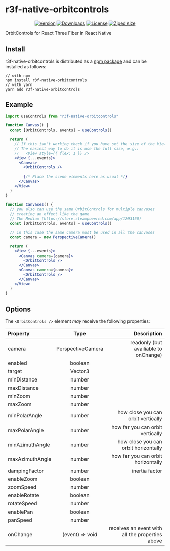 # r3f-native-orbitcontrols

<p align="center">
<a href="https://github.com/TiagoCavalcante/r3f-native-orbitcontrols/releases"><img alt="Version" src="https://img.shields.io/npm/v/r3f-native-orbitcontrols" /></a>
<a href="https://npmjs.com/package/r3f-native-orbitcontrols"><img alt="Downloads" src="https://img.shields.io/npm/dt/r3f-native-orbitcontrols.svg" /></a>
<a href="https://github.com/TiagoCavalcante/r3f-native-orbitcontrols/blob/main/LICENSE"><img alt="License" src="https://img.shields.io/npm/l/r3f-native-orbitcontrols.svg" /></a>
<a href="https://bundlephobia.com/package/r3f-native-orbitcontrols"><img alt="Ziped size" src="https://img.shields.io/bundlephobia/minzip/r3f-native-orbitcontrols" /></a>
</p>

OrbitControls for React Three Fiber in React Native

## Install

r3f-native-orbitcontrols is distributed as a [npm package](https://www.npmjs.com/package/r3f-native-orbitcontrols) and can be installed as follows:

```
// with npm
npm install r3f-native-orbitcontrols
// with yarn
yarn add r3f-native-orbitcontrols
```

## Example

```jsx
import useControls from "r3f-native-orbitcontrols"

function Canvas() {
  const [OrbitControls, events] = useControls()

  return (
    // If this isn't working check if you have set the size of the View.
    // The easiest way to do it is use the full size, e.g.:
    //   <View style={{ flex: 1 }} />
    <View {...events}>
      <Canvas>
        <OrbitControls />

        {/* Place the scene elements here as usual */}
      </Canvas>
    </View>
  )
}

function Canvases() {
  // you also can use the same OrbitControls for multiple canvases
  // creating an effect like the game
  // The Medium (https://store.steampowered.com/app/1293160)
  const [OrbitControls, events] = useControls()

  // in this case the same camera must be used in all the canvases
  const camera = new PerspectiveCamera()

  return (
    <View {...events}>
      <Canvas camera={camera}>
        <OrbitControls />
      </Canvas>
      <Canvas camera={camera}>
        <OrbitControls />
      </Canvas>
    </View>
  )
}
```

## Options

The `<OrbitControls />` element _may_ receive the following properties:

| Property        |       Type        |                                     Description |
| :-------------- | :---------------: | ----------------------------------------------: |
| camera          | PerspectiveCamera |           readonly (but availiable to onChange) |
| enabled         |      boolean      |                                                 |
| target          |      Vector3      |                                                 |
| minDistance     |      number       |                                                 |
| maxDistance     |      number       |                                                 |
| minZoom         |      number       |                                                 |
| maxZoom         |      number       |                                                 |
| minPolarAngle   |      number       |              how close you can orbit vertically |
| maxPolarAngle   |      number       |                how far you can orbit vertically |
| minAzimuthAngle |      number       |            how close you can orbit horizontally |
| maxAzimuthAngle |      number       |              how far you can orbit horizontally |
| dampingFactor   |      number       |                                  inertia factor |
| enableZoom      |      boolean      |                                                 |
| zoomSpeed       |      number       |                                                 |
| enableRotate    |      boolean      |                                                 |
| rotateSpeed     |      number       |                                                 |
| enablePan       |      boolean      |                                                 |
| panSpeed        |      number       |                                                 |
| onChange        |  (event) => void  | receives an event with all the properties above |
